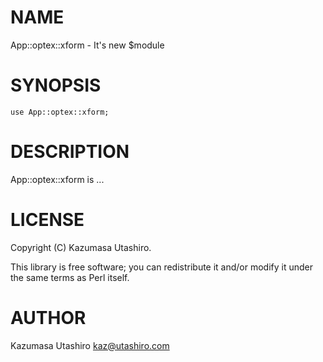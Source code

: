 # NAME

App::optex::xform - It's new $module

# SYNOPSIS

    use App::optex::xform;

# DESCRIPTION

App::optex::xform is ...

# LICENSE

Copyright (C) Kazumasa Utashiro.

This library is free software; you can redistribute it and/or modify
it under the same terms as Perl itself.

# AUTHOR

Kazumasa Utashiro <kaz@utashiro.com>
